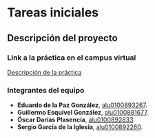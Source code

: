# Tareas iniciales

## Descripción del proyecto



### Link a la práctica en el campus virtual

[Descripción de la práctica](https://casianorodriguezleon.gitbooks.io/ull-esit-1617/practicas/practicatareasiniciales.html)

### Integrantes del equipo
* __Eduardo de la Paz González__, [alu0100893267](https://alu0100893267.github.io).
* __Guillermo Esquivel González__, [alu0100881677](https://alu0100881677.github.io).
* __Óscar Darias Plasencia__, [alu0100892833](https://alu0100892833.github.io).
* __Sergio García de la Iglesia__, [alu0100892260](https://sergiogarciadli.github.io).
